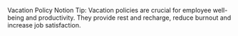 Vacation Policy
Notion Tip: Vacation policies are crucial for employee well-being and productivity. They provide rest and recharge, reduce burnout and increase job satisfaction.